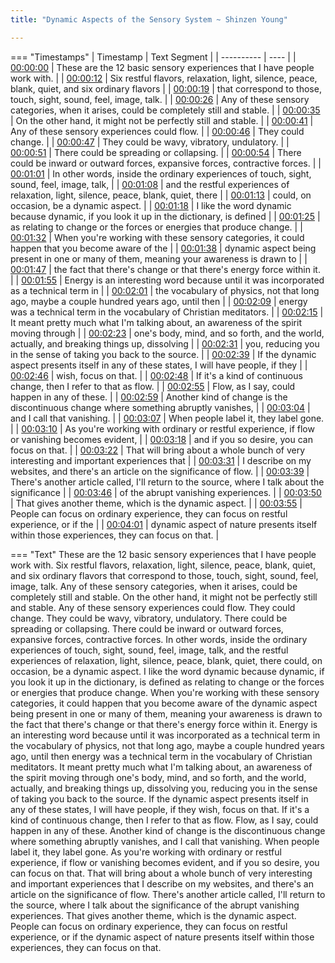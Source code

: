```yaml
---
title: "Dynamic Aspects of the Sensory System ~ Shinzen Young"

---
```

=== "Timestamps"
    | Timestamp | Text Segment |
    | ---------- | ----  |
    | [00:00:00](https://www.youtube.com/watch?v=8rSXFUWMoak&t=0) |  These are the 12 basic sensory experiences that I have people work with. |
    | [00:00:12](https://www.youtube.com/watch?v=8rSXFUWMoak&t=12) |  Six restful flavors, relaxation, light, silence, peace, blank, quiet, and six ordinary flavors |
    | [00:00:19](https://www.youtube.com/watch?v=8rSXFUWMoak&t=19) |  that correspond to those, touch, sight, sound, feel, image, talk. |
    | [00:00:26](https://www.youtube.com/watch?v=8rSXFUWMoak&t=26) |  Any of these sensory categories, when it arises, could be completely still and stable. |
    | [00:00:35](https://www.youtube.com/watch?v=8rSXFUWMoak&t=35) |  On the other hand, it might not be perfectly still and stable. |
    | [00:00:41](https://www.youtube.com/watch?v=8rSXFUWMoak&t=41) |  Any of these sensory experiences could flow. |
    | [00:00:46](https://www.youtube.com/watch?v=8rSXFUWMoak&t=46) |  They could change. |
    | [00:00:47](https://www.youtube.com/watch?v=8rSXFUWMoak&t=47) |  They could be wavy, vibratory, undulatory. |
    | [00:00:51](https://www.youtube.com/watch?v=8rSXFUWMoak&t=51) |  There could be spreading or collapsing. |
    | [00:00:54](https://www.youtube.com/watch?v=8rSXFUWMoak&t=54) |  There could be inward or outward forces, expansive forces, contractive forces. |
    | [00:01:01](https://www.youtube.com/watch?v=8rSXFUWMoak&t=61) |  In other words, inside the ordinary experiences of touch, sight, sound, feel, image, talk, |
    | [00:01:08](https://www.youtube.com/watch?v=8rSXFUWMoak&t=68) |  and the restful experiences of relaxation, light, silence, peace, blank, quiet, there |
    | [00:01:13](https://www.youtube.com/watch?v=8rSXFUWMoak&t=73) |  could, on occasion, be a dynamic aspect. |
    | [00:01:18](https://www.youtube.com/watch?v=8rSXFUWMoak&t=78) |  I like the word dynamic because dynamic, if you look it up in the dictionary, is defined |
    | [00:01:25](https://www.youtube.com/watch?v=8rSXFUWMoak&t=85) |  as relating to change or the forces or energies that produce change. |
    | [00:01:32](https://www.youtube.com/watch?v=8rSXFUWMoak&t=92) |  When you're working with these sensory categories, it could happen that you become aware of the |
    | [00:01:38](https://www.youtube.com/watch?v=8rSXFUWMoak&t=98) |  dynamic aspect being present in one or many of them, meaning your awareness is drawn to |
    | [00:01:47](https://www.youtube.com/watch?v=8rSXFUWMoak&t=107) |  the fact that there's change or that there's energy force within it. |
    | [00:01:55](https://www.youtube.com/watch?v=8rSXFUWMoak&t=115) |  Energy is an interesting word because until it was incorporated as a technical term in |
    | [00:02:01](https://www.youtube.com/watch?v=8rSXFUWMoak&t=121) |  the vocabulary of physics, not that long ago, maybe a couple hundred years ago, until then |
    | [00:02:09](https://www.youtube.com/watch?v=8rSXFUWMoak&t=129) |  energy was a technical term in the vocabulary of Christian meditators. |
    | [00:02:15](https://www.youtube.com/watch?v=8rSXFUWMoak&t=135) |  It meant pretty much what I'm talking about, an awareness of the spirit moving through |
    | [00:02:23](https://www.youtube.com/watch?v=8rSXFUWMoak&t=143) |  one's body, mind, and so forth, and the world, actually, and breaking things up, dissolving |
    | [00:02:31](https://www.youtube.com/watch?v=8rSXFUWMoak&t=151) |  you, reducing you in the sense of taking you back to the source. |
    | [00:02:39](https://www.youtube.com/watch?v=8rSXFUWMoak&t=159) |  If the dynamic aspect presents itself in any of these states, I will have people, if they |
    | [00:02:46](https://www.youtube.com/watch?v=8rSXFUWMoak&t=166) |  wish, focus on that. |
    | [00:02:48](https://www.youtube.com/watch?v=8rSXFUWMoak&t=168) |  If it's a kind of continuous change, then I refer to that as flow. |
    | [00:02:55](https://www.youtube.com/watch?v=8rSXFUWMoak&t=175) |  Flow, as I say, could happen in any of these. |
    | [00:02:59](https://www.youtube.com/watch?v=8rSXFUWMoak&t=179) |  Another kind of change is the discontinuous change where something abruptly vanishes, |
    | [00:03:04](https://www.youtube.com/watch?v=8rSXFUWMoak&t=184) |  and I call that vanishing. |
    | [00:03:07](https://www.youtube.com/watch?v=8rSXFUWMoak&t=187) |  When people label it, they label gone. |
    | [00:03:10](https://www.youtube.com/watch?v=8rSXFUWMoak&t=190) |  As you're working with ordinary or restful experience, if flow or vanishing becomes evident, |
    | [00:03:18](https://www.youtube.com/watch?v=8rSXFUWMoak&t=198) |  and if you so desire, you can focus on that. |
    | [00:03:22](https://www.youtube.com/watch?v=8rSXFUWMoak&t=202) |  That will bring about a whole bunch of very interesting and important experiences that |
    | [00:03:31](https://www.youtube.com/watch?v=8rSXFUWMoak&t=211) |  I describe on my websites, and there's an article on the significance of flow. |
    | [00:03:39](https://www.youtube.com/watch?v=8rSXFUWMoak&t=219) |  There's another article called, I'll return to the source, where I talk about the significance |
    | [00:03:46](https://www.youtube.com/watch?v=8rSXFUWMoak&t=226) |  of the abrupt vanishing experiences. |
    | [00:03:50](https://www.youtube.com/watch?v=8rSXFUWMoak&t=230) |  That gives another theme, which is the dynamic aspect. |
    | [00:03:55](https://www.youtube.com/watch?v=8rSXFUWMoak&t=235) |  People can focus on ordinary experience, they can focus on restful experience, or if the |
    | [00:04:01](https://www.youtube.com/watch?v=8rSXFUWMoak&t=241) |  dynamic aspect of nature presents itself within those experiences, they can focus on that. |

=== "Text"
     These are the 12 basic sensory experiences that I have people work with. Six restful flavors, relaxation, light, silence, peace, blank, quiet, and six ordinary flavors that correspond to those, touch, sight, sound, feel, image, talk. Any of these sensory categories, when it arises, could be completely still and stable. On the other hand, it might not be perfectly still and stable. Any of these sensory experiences could flow. They could change. They could be wavy, vibratory, undulatory. There could be spreading or collapsing. There could be inward or outward forces, expansive forces, contractive forces. In other words, inside the ordinary experiences of touch, sight, sound, feel, image, talk, and the restful experiences of relaxation, light, silence, peace, blank, quiet, there could, on occasion, be a dynamic aspect. I like the word dynamic because dynamic, if you look it up in the dictionary, is defined as relating to change or the forces or energies that produce change. When you're working with these sensory categories, it could happen that you become aware of the dynamic aspect being present in one or many of them, meaning your awareness is drawn to the fact that there's change or that there's energy force within it. Energy is an interesting word because until it was incorporated as a technical term in the vocabulary of physics, not that long ago, maybe a couple hundred years ago, until then energy was a technical term in the vocabulary of Christian meditators. It meant pretty much what I'm talking about, an awareness of the spirit moving through one's body, mind, and so forth, and the world, actually, and breaking things up, dissolving you, reducing you in the sense of taking you back to the source. If the dynamic aspect presents itself in any of these states, I will have people, if they wish, focus on that. If it's a kind of continuous change, then I refer to that as flow. Flow, as I say, could happen in any of these. Another kind of change is the discontinuous change where something abruptly vanishes, and I call that vanishing. When people label it, they label gone. As you're working with ordinary or restful experience, if flow or vanishing becomes evident, and if you so desire, you can focus on that. That will bring about a whole bunch of very interesting and important experiences that I describe on my websites, and there's an article on the significance of flow. There's another article called, I'll return to the source, where I talk about the significance of the abrupt vanishing experiences. That gives another theme, which is the dynamic aspect. People can focus on ordinary experience, they can focus on restful experience, or if the dynamic aspect of nature presents itself within those experiences, they can focus on that.